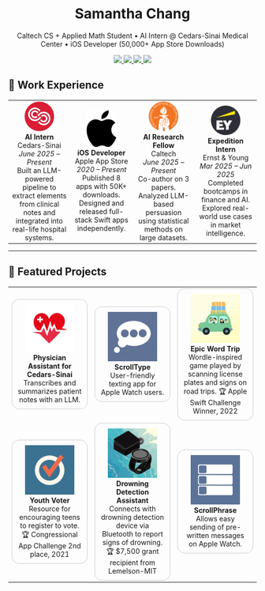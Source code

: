 <!-- PROFILE HEADER -->
<h1 align="center">Samantha Chang</h1>

<p align="center">
  Caltech CS + Applied Math Student • AI Intern @ Cedars-Sinai Medical Center • iOS Developer (50,000+ App Store Downloads)
</p>

<p align="center">
  <a href="mailto:you@example.com">
    <img src="https://img.shields.io/badge/Email-blue?style=for-the-badge&logo=gmail&logoColor=white">
  </a>
  <a href="https://www.linkedin.com/in/yourprofile">
    <img src="https://img.shields.io/badge/LinkedIn-0077B5?style=for-the-badge&logo=linkedin&logoColor=white">
  </a>
  <a href="https://github.com/samanthachang">
    <img src="https://img.shields.io/badge/GitHub-0077B5?style=for-the-badge&logo=github&logoColor=white">
  </a>
  <a href="https://drive.google.com/drive/folders/1gk-i-EAg5V_TbCxuOp4jeA0hsvZPL86V?usp=share_link">
    <img src="https://img.shields.io/badge/App%20Portfolio-0077B5?style=for-the-badge&logo=apple&logoColor=white">
  </a>
</p>


## 💼 Work Experience

<table>
  <tr>
    <td align="center" width="25%">
      <img src="assets/cedars_logo.jpeg" width="60"><br>
      <strong>AI Intern</strong><br>
      Cedars-Sinai <br>
      <em>June 2025 – Present</em><br>
      Built an LLM-powered pipeline to extract elements from clinical notes and integrated into real-life hospital systems.
    </td>
    <td align="center" width="25%">
      <img src="assets/apple_logo.svg" width="60"><br>
      <strong>iOS Developer</strong><br>
      Apple App Store<br>
      <em>2020 – Present</em><br>
      Published 8 apps with 50K+ downloads. Designed and released full-stack Swift apps independently.
    </td>
    <td align="center" width="25%">
      <img src="assets/caltech_logo.png" width="60"><br>
      <strong>AI Research Fellow</strong><br>
      Caltech<br>
      <em>June 2025 – Present</em><br>
      Co-author on 3 papers. Analyzed LLM-based persuasion using statistical methods on large datasets.
    </td>
    <td align="center" width="25%">
      <img src="assets/ey_logo.png" width="60"><br>
      <strong>Expedition Intern</strong><br>
      Ernst & Young<br>
      <em>Mar 2025 – Jun 2025</em><br>
      Completed bootcamps in finance and AI. Explored real-world use cases in market intelligence.
    </td>
  </tr>
</table>

---

## 🚀 Featured Projects

<table>
  <tr>
    <td align="center" width="33%">
      <div style="border: 1px solid #ccc; border-radius: 15px; padding: 10px;">
        <img src="assets/cedars_app.png" width="100"><br>
        <strong>Physician Assistant for Cedars-Sinai</strong><br>
        Transcribes and summarizes patient notes with an LLM.<br>
      </div>
    </td>
    <td align="center" width="33%">
      <div style="border: 1px solid #ccc; border-radius: 15px; padding: 10px;">
        <img src="assets/scroll_type.jpg" width="100"><br>
        <strong>ScrollType</strong><br>
        User-friendly texting app for Apple Watch users.<br>
      </div>
    </td>
    <td align="center" width="33%">
      <div style="border: 1px solid #ccc; border-radius: 15px; padding: 10px;">
        <img src="assets/epic_word_trip.png" width="100"><br>
        <strong>Epic Word Trip</strong><br>
        Wordle-inspired game played by scanning license plates and signs on road trips. 🏆 Apple Swift Challenge Winner, 2022 <br>
      </div>
    </td>
  </tr>
  <tr>
    <td align="center" width="33%">
      <div style="border: 1px solid #ccc; border-radius: 15px; padding: 10px;">
        <img src="assets/youth_voter.jpg" width="100"><br>
        <strong>Youth Voter</strong><br>
        Resource for encouraging teens to register to vote. 🏆 Congressional App Challenge 2nd place, 2021 <br>
      </div>
    </td>
    <td align="center" width="33%">
      <div style="border: 1px solid #ccc; border-radius: 15px; padding: 10px;">
        <img src="assets/drowning_detection_app.jpg" width="100"><br>
        <strong>Drowning Detection Assistant</strong><br>
        Connects with drowning detection device via Bluetooth to report signs of drowning. 🏆 $7,500 grant recipient from Lemelson-MIT<br>
      </div>
    </td>
    <td align="center" width="33%">
      <div style="border: 1px solid #ccc; border-radius: 15px; padding: 10px;">
        <img src="assets/scroll_phrase.png" width="100"><br>
        <strong>ScrollPhrase</strong><br>
        Allows easy sending of pre-written messages on Apple Watch.<br>
      </div>
    </td>
  </tr>
</table>

